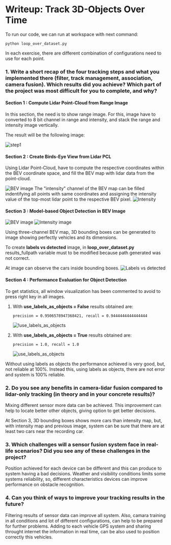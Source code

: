 # Writeup: Track 3D-Objects Over Time

To run our code, we can run at workspace with next command:

```
python loop_over_dataset.py
```

In each exercise, there are different combination of configurations need to use for each point.

### 1. Write a short recap of the four tracking steps and what you implemented there (filter, track management, association, camera fusion). Which results did you achieve? Which part of the project was most difficult for you to complete, and why?

#### Section 1 : Compute Lidar Point-Cloud from Range Image

In this section, the need is to show range image. For this, image have to converted to 8 bit channel in range and intensity, and stack the range and intensity image vertically.

The result will be the following image:

![step1](img/step1.png)

#### Section 2 : Create Birds-Eye View from Lidar PCL

Using Lidar Point-Cloud, have to compute the respective coordinates within the BEV coordinate space, and fill the BEV map with lidar data from the point-cloud.

![BEV image](img/step2.PNG)
The "intensity" channel of the BEV map can be filled indentifying all points with same coordinates and assigning the intensity value of the top-most lidar point to the respective BEV pixel.
![Intensity](img/step2_intensity.PNG)

#### Section 3 : Model-based Object Detection in BEV Image

![BEV image](img/step3.PNG)
![Intensity image](img/step3_intensity.PNG)

Using three-channel BEV map, 3D bounding boxes can be generated to image showing perfectly vehicles and its dimensions.

To create **labels vs detected** image, in **loop_over_dataset.py**  results_fullpath variable must to be modified because path generated was not correct.

At image can observe the cars inside bounding boxes.
![Labels vs detected](img/step3_labels_vs_detected.PNG)

#### Section 4 : Performance Evaluation for Object Detection

To get statistics, all window visualization has been commented to avoid to press right key in all images.

1. With **use_labels_as_objects = False** results obtained are:

    ```
    precision = 0.9506578947368421, recall = 0.9444444444444444
    ```

    ![!use_labels_as_objects](img/graphs1.png)

2. With **use_labels_as_objects = True** results obtained are:

    ```
    precision = 1.0, recall = 1.0
    ```

    ![use_labels_as_objects](img/graphs2.png)

Without using labels as objects the performance achieved is very good, but, not reliable at 100%. Instead this, using labels as objects, there are not error and system is 100% reliable.
### 2. Do you see any benefits in camera-lidar fusion compared to lidar-only tracking (in theory and in your concrete results)? 

Mixing different sensor more data can be achieved. This improvement can help to locate better other objects, giving option to get better decisions. 

At Section 3, 3D bounding boxes shows more cars than intensity map, but, with intensity map and previous image, system can be sure that there are at least two cars near the recording car.


### 3. Which challenges will a sensor fusion system face in real-life scenarios? Did you see any of these challenges in the project?

Position achieved for each device can be different and this can produce to system having a bad decisions. Weather and visibility conditions limits some systems reliability, so, different characteristics devices can improve performance on obstacle recognition.


### 4. Can you think of ways to improve your tracking results in the future?

Filtering results of sensor data can improve all system. Also, camara training in all conditions and lot of different configurations, can help to be prepared for further problems. Adding to each vehicle GPS system and sharing throught internet the information in real time, can be also used to position correctly this vehicles.
